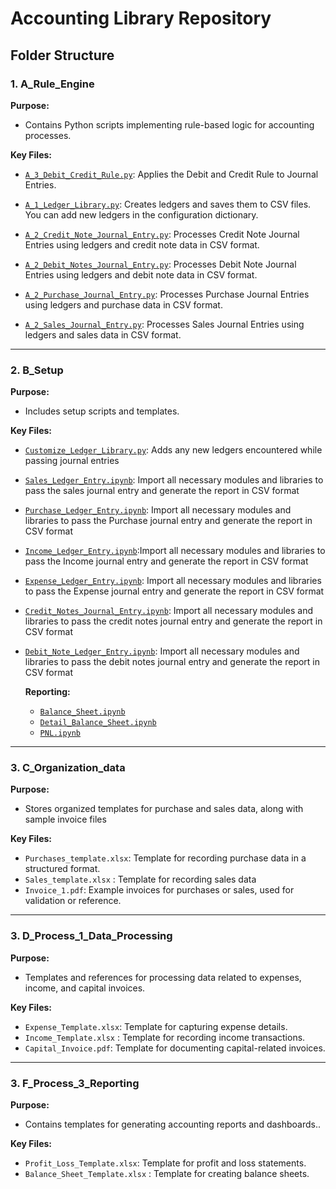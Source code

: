# Accounting Library Repository

## Folder Structure

### 1. A_Rule_Engine
**Purpose:**
- Contains Python scripts implementing rule-based logic for accounting processes.

**Key Files:**
- [`A_3_Debit_Credit_Rule.py`](https://github.com/Muskan-s-9/Accounting-Library/blob/main/Accounting_Library/A_Rule_Engine/A_3_Debit_Credit_Rule.py): Applies the Debit and Credit Rule to Journal Entries.
  
- [`A_1_Ledger_Library.py`](https://github.com/Muskan-s-9/Accounting-Library/blob/main/Accounting_Library/A_Rule_Engine/A_1_Ledger_Library.py): Creates ledgers and saves them to CSV files. You can add new ledgers in the configuration dictionary.
  
- [`A_2_Credit_Note_Journal_Entry.py`](https://github.com/Muskan-s-9/Accounting-Library/blob/main/Accounting_Library/A_Rule_Engine/A_2_Credit_Note_Journal_Entry.py): Processes Credit Note Journal Entries using ledgers and credit note data in CSV format.
  
- [`A_2_Debit_Notes_Journal_Entry.py`](https://github.com/Muskan-s-9/Accounting-Library/blob/main/Accounting_Library/A_Rule_Engine/A_2_Debit_Notes_Journal_Entry.py): Processes Debit Note Journal Entries using ledgers and debit note data in CSV format.
  
- [`A_2_Purchase_Journal_Entry.py`](https://github.com/Muskan-s-9/Accounting-Library/blob/main/Accounting_Library/A_Rule_Engine/A_2_Purchase_Journal_Entry.py): Processes Purchase Journal Entries using ledgers and purchase data in CSV format.

- [`A_2_Sales_Journal_Entry.py`](https://github.com/Muskan-s-9/Accounting-Library/blob/main/Accounting_Library/A_Rule_Engine/A_2_Sales_Journal_Entry.py): Processes Sales Journal Entries using ledgers and sales data in CSV format.

     

---

### 2. B_Setup
**Purpose:**
- Includes setup scripts and templates.

**Key Files:**
- [`Customize_Ledger_Library.py`](https://github.com/Muskan-s-9/Accounting-Library/blob/main/Accounting_Library/B_Setup/B_1_Ledger_Setup/Customize_Ledger_Library.py): Adds any new ledgers encountered while passing journal entries
-  [`Sales_Ledger_Entry.ipynb`](https://github.com/Muskan-s-9/Accounting-Library/blob/main/Accounting_Library/B_Setup/B_3_Sales_Codes/Sales_Ledger_Entry.ipynb): Import all necessary modules and libraries to pass the sales journal entry and generate the report in CSV format

- [`Purchase_Ledger_Entry.ipynb`](https://github.com/Muskan-s-9/Accounting-Library/blob/main/Accounting_Library/B_Setup/B_4_Purchase_Codes/Purchase_Ledger_Entry.ipynb): Import all necessary modules and libraries to pass the Purchase journal entry and generate the report in CSV format
  
- [`Income_Ledger_Entry.ipynb`](https://github.com/Muskan-s-9/Accounting-Library/blob/main/Accounting_Library/B_Setup/B_5_Income_Codes/Income_Ledger_Entry.ipynb):Import all necessary modules and libraries to pass the Income journal entry and generate the report in CSV format
  
- [`Expense_Ledger_Entry.ipynb`](https://github.com/Muskan-s-9/Accounting-Library/blob/main/Accounting_Library/B_Setup/B_6_Expense_Code/Expense_Ledger_Entry.ipynb): Import all necessary modules and libraries to pass the Expense journal entry and generate the report in CSV format
  
- [`Credit_Notes_Journal_Entry.ipynb`](https://github.com/Muskan-s-9/Accounting-Library/blob/main/Accounting_Library/B_Setup/B_7_Credit_Notes_Code/Credit_Notes_Journal_Entry.ipynb): Import all necessary modules and libraries to pass the credit notes journal entry and generate the report in CSV format
  
- [`Debit_Note_Ledger_Entry.ipynb`](https://github.com/Muskan-s-9/Accounting-Library/blob/main/Accounting_Library/B_Setup/B_8_Debit_Notes_Code/Debit_Note_Ledger_Entry.ipynb):
  Import all necessary modules and libraries to pass the debit notes journal entry and generate the report in CSV format

  **Reporting:**
  - [`Balance_Sheet.ipynb`](https://github.com/Muskan-s-9/Accounting-Library/blob/main/Accounting_Library/B_Setup/B_9_Reporting_Codes/Balance_Sheet.ipynb)
  - [`Detail_Balance_Sheet.ipynb`](https://github.com/Muskan-s-9/Accounting-Library/blob/main/Accounting_Library/B_Setup/B_9_Reporting_Codes/Detail_Balance_Sheet.ipynb)
  - [`PNL.ipynb`](https://github.com/Muskan-s-9/Accounting-Library/blob/main/Accounting_Library/B_Setup/B_9_Reporting_Codes/PNL.ipynb)
---

### 3. C_Organization_data
**Purpose:**
- Stores organized templates for purchase and sales data, along with sample invoice files

**Key Files:**
- `Purchases_template.xlsx`: Template for recording purchase data in a structured format.
- `Sales_template.xlsx` : Template for recording sales data
- `Invoice_1.pdf`: Example invoices for purchases or sales, used for validation or reference.
  
---

### 3.  D_Process_1_Data_Processing
**Purpose:**
- Templates and references for processing data related to expenses, income, and capital invoices.

**Key Files:**
- `Expense_Template.xlsx`: Template for capturing expense details.
- `Income_Template.xlsx` : Template for recording income transactions.
- `Capital_Invoice.pdf`: Template for documenting capital-related invoices.

---

### 3.  F_Process_3_Reporting
**Purpose:**
- Contains templates for generating accounting reports and dashboards..

**Key Files:**
- `Profit_Loss_Template.xlsx`: Template for profit and loss statements.
- `Balance_Sheet_Template.xlsx` : Template for creating balance sheets.






